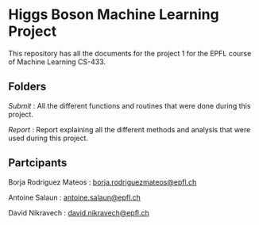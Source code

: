 # Higgs Boson Machine Learning Project

This repository has all the documents for the project 1 for the EPFL course of Machine Learning CS-433.

## Folders 

*Submit* : All the different functions and routines that were done during this project.

*Report* : Report explaining all the different methods and analysis that were used during this project. 

## Partcipants

Borja Rodriguez Mateos : borja.rodriguezmateos@epfl.ch

Antoine Salaun : antoine.salaun@epfl.ch

David Nikravech : david.nikravech@epfl.ch

